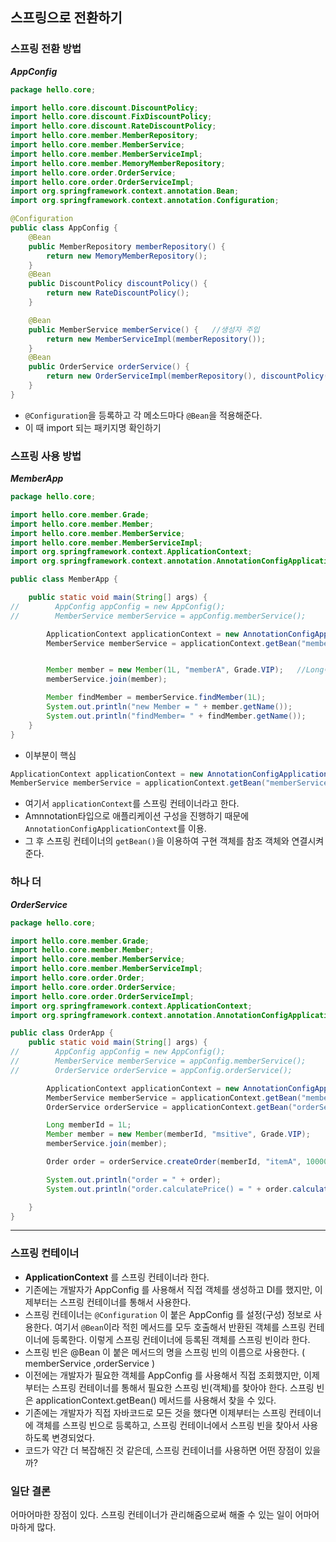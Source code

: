 ## 스프링으로 전환하기

### 스프링 전환 방법
***AppConfig***
```java
package hello.core;

import hello.core.discount.DiscountPolicy;
import hello.core.discount.FixDiscountPolicy;
import hello.core.discount.RateDiscountPolicy;
import hello.core.member.MemberRepository;
import hello.core.member.MemberService;
import hello.core.member.MemberServiceImpl;
import hello.core.member.MemoryMemberRepository;
import hello.core.order.OrderService;
import hello.core.order.OrderServiceImpl;
import org.springframework.context.annotation.Bean;
import org.springframework.context.annotation.Configuration;

@Configuration
public class AppConfig {
    @Bean
    public MemberRepository memberRepository() {
        return new MemoryMemberRepository();
    }
    @Bean
    public DiscountPolicy discountPolicy() {
        return new RateDiscountPolicy();
    }

    @Bean
    public MemberService memberService() {   //생성자 주입
        return new MemberServiceImpl(memberRepository());
    }
    @Bean
    public OrderService orderService() {
        return new OrderServiceImpl(memberRepository(), discountPolicy());
    }
}
```
* `@Configuration`을 등록하고 각 메소드마다 `@Bean`을 적용해준다.
* 이 때 import 되는 패키지명 확인하기

### 스프링 사용 방법

***MemberApp***
```java
package hello.core;

import hello.core.member.Grade;
import hello.core.member.Member;
import hello.core.member.MemberService;
import hello.core.member.MemberServiceImpl;
import org.springframework.context.ApplicationContext;
import org.springframework.context.annotation.AnnotationConfigApplicationContext;

public class MemberApp {

    public static void main(String[] args) {
//        AppConfig appConfig = new AppConfig();
//        MemberService memberService = appConfig.memberService();

        ApplicationContext applicationContext = new AnnotationConfigApplicationContext(AppConfig.class);
        MemberService memberService = applicationContext.getBean("memberService", MemberService.class);


        Member member = new Member(1L, "memberA", Grade.VIP);   //Long이라 1L이라고 붙여줘야함
        memberService.join(member);

        Member findMember = memberService.findMember(1L);
        System.out.println("new Member = " + member.getName());
        System.out.println("findMember= " + findMember.getName());
    }
}
```
* 이부분이 핵심
```java
ApplicationContext applicationContext = new AnnotationConfigApplicationContext(AppConfig.class);
MemberService memberService = applicationContext.getBean("memberService", MemberService.class);
```
* 여기서 `applicationContext`를 스프링 컨테이너라고 한다.
* Amnnotation타입으로 애플리케이션 구성을 진행하기 때문에 `AnnotationConfigApplicationContext`를 이용.
* 그 후 스프링 컨테이너의 `getBean()`을 이용하여 구현 객체를 참조 객체와 연결시켜준다. 

### 하나 더
***OrderService***

```java
package hello.core;

import hello.core.member.Grade;
import hello.core.member.Member;
import hello.core.member.MemberService;
import hello.core.member.MemberServiceImpl;
import hello.core.order.Order;
import hello.core.order.OrderService;
import hello.core.order.OrderServiceImpl;
import org.springframework.context.ApplicationContext;
import org.springframework.context.annotation.AnnotationConfigApplicationContext;

public class OrderApp {
    public static void main(String[] args) {
//        AppConfig appConfig = new AppConfig();
//        MemberService memberService = appConfig.memberService();
//        OrderService orderService = appConfig.orderService();

        ApplicationContext applicationContext = new AnnotationConfigApplicationContext(AppConfig.class);
        MemberService memberService = applicationContext.getBean("memberService", MemberService.class);
        OrderService orderService = applicationContext.getBean("orderService", OrderService.class);

        Long memberId = 1L;
        Member member = new Member(memberId, "msitive", Grade.VIP);
        memberService.join(member);

        Order order = orderService.createOrder(memberId, "itemA", 10000);

        System.out.println("order = " + order);
        System.out.println("order.calculatePrice() = " + order.calculatePrice());

    }
}
```
---

### 스프링 컨테이너
* **ApplicationContext** 를 스프링 컨테이너라 한다.
* 기존에는 개발자가 AppConfig 를 사용해서 직접 객체를 생성하고 DI를 했지만, 이제부터는 스프링 컨테이너를 통해서 사용한다.
* 스프링 컨테이너는 `@Configuration` 이 붙은 AppConfig 를 설정(구성) 정보로 사용한다. 여기서 `@Bean`이라 적힌 메서드를 모두 호출해서 반환된 객체를 스프링 컨테이너에 등록한다. 이렇게 스프링 컨테이너에 등록된 객체를 스프링 빈이라 한다.
* 스프링 빈은 @Bean 이 붙은 메서드의 명을 스프링 빈의 이름으로 사용한다. ( memberService ,orderService )
* 이전에는 개발자가 필요한 객체를 AppConfig 를 사용해서 직접 조회했지만, 이제부터는 스프링 컨테이너를 통해서 필요한 스프링 빈(객체)를 찾아야 한다. 스프링 빈은 applicationContext.getBean() 메서드를 사용해서 찾을 수 있다.
* 기존에는 개발자가 직접 자바코드로 모든 것을 했다면 이제부터는 스프링 컨테이너에 객체를 스프링 빈으로 등록하고, 스프링 컨테이너에서 스프링 빈을 찾아서 사용하도록 변경되었다.
* 코드가 약간 더 복잡해진 것 같은데, 스프링 컨테이너를 사용하면 어떤 장점이 있을까?

### 일단 결론
어마어마한 장점이 있다.
스프링 컨테이너가 관리해줌으로써 해줄 수 있는 일이 어마어마하게 많다.


